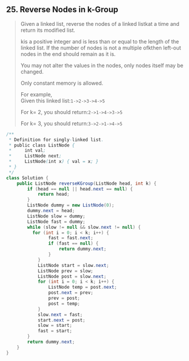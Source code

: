 ## 25. Reverse Nodes in k-Group

> Given a linked list, reverse the nodes of a linked listkat a time and return its modified list.
>
> kis a positive integer and is less than or equal to the length of the linked list. If the number of nodes is not a multiple ofkthen left-out nodes in the end should remain as it is.
>
> You may not alter the values in the nodes, only nodes itself may be changed.
>
> Only constant memory is allowed.
>
> For example,  
> Given this linked list:`1->2->3->4->5`
>
> For k= 2, you should return:`2->1->4->3->5`
>
> For k= 3, you should return:`3->2->1->4->5`

```java
/**
 * Definition for singly-linked list.
 * public class ListNode {
 *     int val;
 *     ListNode next;
 *     ListNode(int x) { val = x; }
 * }
 */
class Solution {
    public ListNode reverseKGroup(ListNode head, int k) {
        if (head == null || head.next == null) {
            return head;
        }
        ListNode dummy = new ListNode(0);
        dummy.next = head;
        ListNode slow = dummy;
        ListNode fast = dummy;
        while (slow != null && slow.next != null) {
          for (int i = 0; i < k; i++) {
                fast = fast.next;
                if (fast == null) {
                    return dummy.next;
                }
            }
            ListNode start = slow.next;
            ListNode prev = slow;
            ListNode post = slow.next;
            for (int i = 0; i < k; i++) {
                ListNode temp = post.next;
                post.next = prev;
                prev = post;
                post = temp;
            }
            slow.next = fast;
            start.next = post;
            slow = start;
            fast = start;
        }
        return dummy.next;
    }
}
```



